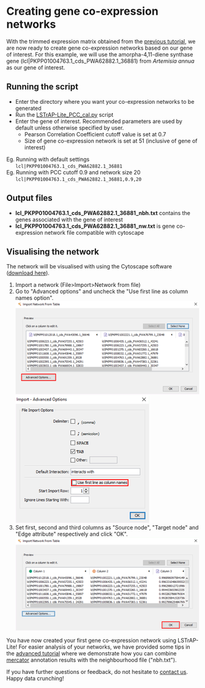 # Creating gene co-expression networks
With the trimmed expression matrix obtained from the [previous tutorial](02_qc.md), we are now ready to create gene co-expression networks based on our gene of interest. For this example, we will use the amorpha-4,11-diene synthase gene (lcl|PKPP01004763.1_cds_PWA62882.1_36881) from <i>Artemisia annua</i> as our gene of interest. 

## Running the script
  * Enter the directory where you want your co-expression networks to be generated
  * Run the [LSTrAP-Lite_PCC_cal.py](../LSTrAP-Lite_PCC_cal.py) script
  * Enter the gene of interest. Recommended parameters are used by default unless otherwise specified by user.
      * Pearson Correlation Coefficient cutoff value is set at 0.7
      * Size of gene co-expression network is set at 51 (inclusive of gene of interest)

Eg. Running with default settings<br>
&nbsp;&nbsp;&nbsp;&nbsp;&nbsp;&nbsp;<code>lcl|PKPP01004763.1_cds_PWA62882.1_36881</code><br>
Eg. Running with PCC cutoff 0.9 and network size 20<br>
&nbsp;&nbsp;&nbsp;&nbsp;&nbsp;&nbsp;<code>lcl|PKPP01004763.1_cds_PWA62882.1_36881,0.9,20</code>

## Output files
  * <b>lcl_PKPP01004763.1_cds_PWA62882.1_36881_nbh.txt</b> contains the genes associated with the gene of interest
  * <b>lcl_PKPP01004763.1_cds_PWA62882.1_36881_nw.txt</b> is gene co-expression network file compatible with cytoscape

## Visualising the network
The network will be visualised with using the Cytoscape software ([download here](https://cytoscape.org/download.html)).
  1. Import a network (File>Import>Network from file)
  2. Go to "Advanced options" and uncheck the "Use first line as column names option".<br>
  ![cytoscape1](images/cs_setting1.png)
  ![advanced](images/advanced.png)
  3. Set first, second and third columns as "Source node", "Target node" and "Edge attribute" respectively and click "OK".<br>
  ![cytoscape2](images/cs_setting2.png)

You have now created your first gene co-expression network using LSTrAP-Lite! For easier analysis of your networks, we have provided some tips in the [advanced tutorial](04_advanced.md) where we demonstrate how you can combine [mercator](https://mapman.gabipd.org/app/mercator) annotation results with the neighbourhood file ("nbh.txt").

If you have further questions or feedback, do not hesitate to [contact us](mailto:qiaowen001@e.ntu.edu.sg). Happy data crunching!
